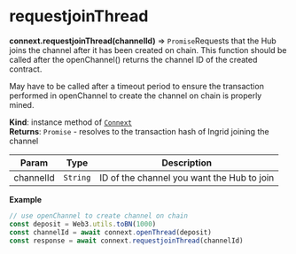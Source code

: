 # requestjoinThread

**connext.requestjoinThread\(**channelId**\)** ⇒ `Promise`Requests that the Hub joins the channel after it has been created on chain. This function should be called after the openChannel\(\) returns the channel ID of the created contract.

May have to be called after a timeout period to ensure the transaction performed in openChannel to create the channel on chain is properly mined.

**Kind**: instance method of [`Connext`](./#Connext)  
**Returns**: `Promise` - resolves to the transaction hash of Ingrid joining the channel

| Param | Type | Description |
| --- | --- | --- |
| channelId | `String` | ID of the channel you want the Hub to join |

**Example**

```javascript
// use openChannel to create channel on chain
const deposit = Web3.utils.toBN(1000)
const channelId = await connext.openThread(deposit)
const response = await connext.requestjoinThread(channelId)
```


